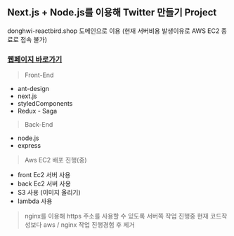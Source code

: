 ## Next.js + Node.js를 이용해 Twitter 만들기 Project

donghwi-reactbird.shop 도메인으로 이용 (현재 서버비용 발생이유로 AWS EC2 종료로 접속 불가)

### [웹페이지 바로가기](http://donghwi-reactbird.shop/)

> Front-End
- ant-design
- next.js
- styledComponents
- Redux - Saga

> Back-End
- node.js
- express

> Aws EC2 배포 진행(중)
- front Ec2 서버 사용
- back Ec2 서버 사용
- S3 사용 (이미지 올리기)
- lambda 사용

> nginx를 이용해 https 주소를 사용할 수 있도록 서버쪽 작업 진행중 현재 코드작성보다 aws / nginx 작업 진행경험 후 제거
